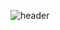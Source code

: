 ![header](https://capsule-render.vercel.app/api?type=wave&color=auto&height=300&section=header&text=손승우%20render&fontSize=90)
